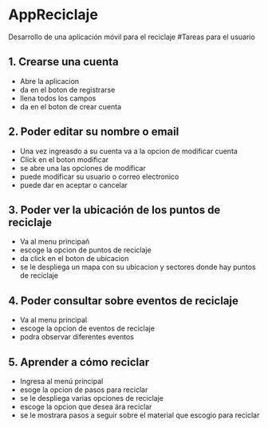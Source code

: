 # AppReciclaje
Desarrollo de una aplicación móvil para el reciclaje 
#Tareas para el usuario
## 1. Crearse una cuenta
* Abre la aplicacion 
* da en el boton de registrarse 
* llena todos los campos 
* da en el boton de crear cuenta 
## 2. Poder editar su nombre o email
* Una vez ingreasdo a su cuenta va a la opcion de modificar cuenta
* Click en el boton modificar
* se abre una las opciones de modificar
* puede modificar su usuario o correo electronico
* puede dar en aceptar o cancelar
## 3. Poder ver la ubicación de los puntos de reciclaje
* Va al menu principañ
* escoge la opcion de puntos de reciclaje 
* da click en el boton de ubicacion 
* se le despliega un mapa con su ubicacion y sectores donde hay puntos de reciclaje
## 4. Poder consultar sobre eventos de reciclaje
* Va al menu principal 
* escoge la opcion de eventos de reciclaje
* podra observar diferentes eventos 
## 5. Aprender a cómo reciclar
* Ingresa al menú principal 
* esoge la opcion de pasos para reciclar 
* se le despliega varias opciones de reciclaje
* escoge la opcion que desea ára reciclar 
* se le mostrara pasos a seguir sobre el material que escogio para reciclar 


